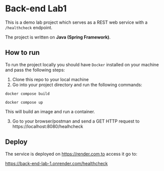 # Back-end Lab1

This is a demo lab project which serves as a REST web service with a `/healthcheck` endpoint.

The project is written on **Java (Spring Framework)**.

## How to run

To run the project locally you should have `Docker` installed on your machine and pass the following steps:
1. Clone this repo to your local machine
2. Go into your project directory and run the following commands:

```cli
docker compose build
```

```cli
docker compose up
```
This will build an image and run a container.

3. Go to your browser/postman and send a GET HTTP request to https://localhost:8080/healhcheck

## Deploy

The service is deployed on https://render.com,to access it go to:

https://back-end-lab-1.onrender.com/healthcheck
